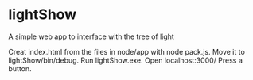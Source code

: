 # lightShow
A simple web app to interface with the tree of light

Creat index.html from the files in node/app with node pack.js.
Move it to lightShow/bin/debug.
Run lightShow.exe.
Open localhost:3000/
Press a button.

